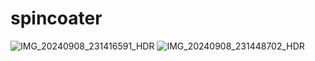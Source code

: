 # spincoater
![IMG_20240908_231416591_HDR](https://github.com/user-attachments/assets/e448bbc1-c09a-46ce-b35f-3a902b4e0588)
![IMG_20240908_231448702_HDR](https://github.com/user-attachments/assets/ef02809f-5f6a-47c9-b55f-0aaf1557ea99)
